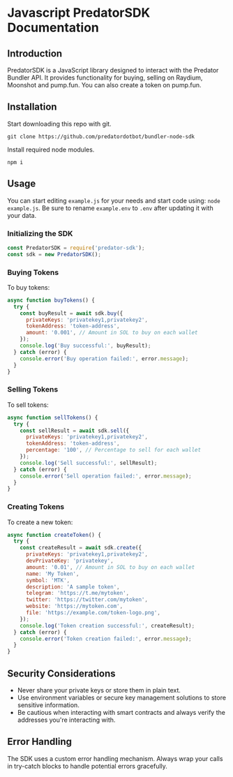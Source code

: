# Javascript PredatorSDK Documentation

## Introduction

PredatorSDK is a JavaScript library designed to interact with the Predator Bundler API. It provides functionality for buying, selling on Raydium, Moonshot and pump.fun. You can also create a token on pump.fun.

## Installation

Start downloading this repo with git.

```
git clone https://github.com/predatordotbot/bundler-node-sdk
```

Install required node modules.

```
npm i
```
## Usage

You can start editing ```example.js``` for your needs and start code using: ```node example.js```.
Be sure to rename ```example.env``` to ```.env``` after updating it with your data.

### Initializing the SDK

```javascript
const PredatorSDK = require('predator-sdk');
const sdk = new PredatorSDK();
```

### Buying Tokens

To buy tokens:

```javascript
async function buyTokens() {
  try {
    const buyResult = await sdk.buy({
      privateKeys: 'privatekey1,privatekey2',
      tokenAddress: 'token-address',
      amount: '0.001', // Amount in SOL to buy on each wallet
    });
    console.log('Buy successful:', buyResult);
  } catch (error) {
    console.error('Buy operation failed:', error.message);
  }
}
```

### Selling Tokens

To sell tokens:

```javascript
async function sellTokens() {
  try {
    const sellResult = await sdk.sell({
      privateKeys: 'privatekey1,privatekey2',
      tokenAddress: 'token-address',
      percentage: '100', // Percentage to sell for each wallet
    });
    console.log('Sell successful:', sellResult);
  } catch (error) {
    console.error('Sell operation failed:', error.message);
  }
}
```

### Creating Tokens

To create a new token:

```javascript
async function createToken() {
  try {
    const createResult = await sdk.create({
      privateKeys: 'privatekey1,privatekey2',
      devPrivateKey: 'privatekey',
      amount: '0.01', // Amount in SOL to buy on each wallet
      name: 'My Token',
      symbol: 'MTK',
      description: 'A sample token',
      telegram: 'https://t.me/mytoken',
      twitter: 'https://twitter.com/mytoken',
      website: 'https://mytoken.com',
      file: 'https://example.com/token-logo.png',
    });
    console.log('Token creation successful:', createResult);
  } catch (error) {
    console.error('Token creation failed:', error.message);
  }
}
```

## Security Considerations

- Never share your private keys or store them in plain text.
- Use environment variables or secure key management solutions to store sensitive information.
- Be cautious when interacting with smart contracts and always verify the addresses you're interacting with.

## Error Handling

The SDK uses a custom error handling mechanism. Always wrap your calls in try-catch blocks to handle potential errors gracefully.
